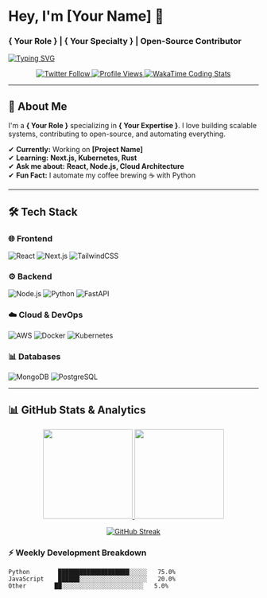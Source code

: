 # **Hey, I'm [Your Name]** 👋  
### **{ Your Role }** | **{ Your Specialty }** | **Open-Source Contributor**  

[![Typing SVG](https://readme-typing-svg.demolab.com?font=Fira+Code&weight=600&size=24&duration=3000&pause=1000&color=00F718&background=000000&center=true&vCenter=true&width=600&lines=Full+Stack+Developer;Cloud+Engineer;AI%2FML+Enthusiast;Tech+Writer;Problem+Solver)](https://git.io/typing-svg)

<p align="center">
  <a href="https://twitter.com/yourhandle">
    <img src="https://img.shields.io/twitter/follow/yourhandle?style=social" alt="Twitter Follow">
  </a>
  <a href="https://github.com/yourusername">
    <img src="https://komarev.com/ghpvc/?username=yourusername&label=Profile+Views&color=blueviolet&style=flat" alt="Profile Views">
  </a>
  <a href="https://wakatime.com/@yourusername">
    <img src="https://wakatime.com/badge/user/youruserid.svg?style=flat" alt="WakaTime Coding Stats">
  </a>
</p>

---

## **🚀 About Me**  

I'm a **{ Your Role }** specializing in **{ Your Expertise }**. I love building scalable systems, contributing to open-source, and automating everything.  

✔ **Currently:** Working on **[Project Name]**  
✔ **Learning:** **Next.js, Kubernetes, Rust**  
✔ **Ask me about:** **React, Node.js, Cloud Architecture**  
✔ **Fun Fact:** I automate my coffee brewing ☕ with Python  

---

## **🛠️ Tech Stack**  

### **🌐 Frontend**  
![React](https://img.shields.io/badge/React-20232A?style=for-the-badge&logo=react&logoColor=61DAFB)
![Next.js](https://img.shields.io/badge/Next.js-000000?style=for-the-badge&logo=nextdotjs&logoColor=white)
![TailwindCSS](https://img.shields.io/badge/Tailwind_CSS-38B2AC?style=for-the-badge&logo=tailwind-css&logoColor=white)

### **⚙️ Backend**  
![Node.js](https://img.shields.io/badge/Node.js-339933?style=for-the-badge&logo=nodedotjs&logoColor=white)
![Python](https://img.shields.io/badge/Python-3776AB?style=for-the-badge&logo=python&logoColor=white)
![FastAPI](https://img.shields.io/badge/FastAPI-009688?style=for-the-badge&logo=fastapi&logoColor=white)

### **☁️ Cloud & DevOps**  
![AWS](https://img.shields.io/badge/AWS-FF9900?style=for-the-badge&logo=amazonaws&logoColor=white)
![Docker](https://img.shields.io/badge/Docker-2496ED?style=for-the-badge&logo=docker&logoColor=white)
![Kubernetes](https://img.shields.io/badge/Kubernetes-326CE5?style=for-the-badge&logo=kubernetes&logoColor=white)

### **📊 Databases**  
![MongoDB](https://img.shields.io/badge/MongoDB-47A248?style=for-the-badge&logo=mongodb&logoColor=white)
![PostgreSQL](https://img.shields.io/badge/PostgreSQL-4169E1?style=for-the-badge&logo=postgresql&logoColor=white)

---

## **📊 GitHub Stats & Analytics**  

<p align="center">
  <a href="https://github.com/yourusername">
    <img height="180em" src="https://github-readme-stats.vercel.app/api?username=yourusername&show_icons=true&theme=vision-friendly-dark&include_all_commits=true&count_private=true&hide_border=true" />
    <img height="180em" src="https://github-readme-stats.vercel.app/api/top-langs/?username=yourusername&layout=compact&langs_count=8&theme=vision-friendly-dark&hide_border=true" />
  </a>
</p>

<p align="center">
  <a href="https://github.com/yourusername">
    <img src="https://github-readme-streak-stats.herokuapp.com/?user=yourusername&theme=vision-friendly-dark&hide_border=true" alt="GitHub Streak" />
  </a>
</p>

### **⚡ Weekly Development Breakdown**  
<!--START_SECTION:waka-->
```text
Python        ████████████████████░░░░░   75.0% 
JavaScript    ██████░░░░░░░░░░░░░░░░░░░   20.0%
Other        ██░░░░░░░░░░░░░░░░░░░░░░░   5.0%
